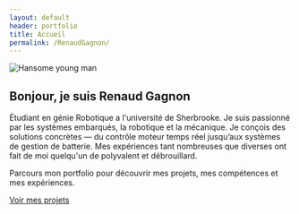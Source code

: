 ```yaml
---
layout: default
header: portfolio
title: Accueil
permalink: /RenaudGagnon/
---
```

<section class="intro rgHome">
<div class="intro-image">
  <img src="{{ 'assets/images/RG/20250510_231816.jpg' | relative_url }}"  alt="Hansome young man">
</div>
<div class="intro-text">
  
  <h1>Bonjour, je suis Renaud Gagnon</h1>
  <p>
    Étudiant en génie Robotique a l'université de Sherbrooke. Je suis passionné par les systèmes embarqués, la robotique et la mécanique.
    Je conçois des solutions concrètes — du contrôle moteur temps réel jusqu’aux systèmes de gestion de batterie.
    Mes expériences tant nombreuses que diverses ont fait de moi quelqu'un de polyvalent et débrouillard.
  </p>
  <p>
    Parcours mon portfolio pour découvrir mes projets, mes compétences et mes expériences.
  </p>
  <a href="/RenaudGagnon/projects/" class="btn">Voir mes projets</a>
</div>
</section>